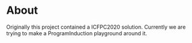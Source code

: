 About
=====

Originally this project contained a ICFPC2020 solution. Currently we are trying to make a ProgramInduction playground around it.
